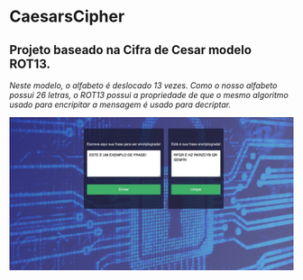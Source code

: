 # CaesarsCipher

## Projeto baseado na Cifra de Cesar modelo **ROT13**. 

_Neste modelo, o alfabeto é deslocado 13 vezes. Como o nosso alfabeto possui 26 letras,
o ROT13 possui a propriedade de que o mesmo algoritmo usado para encripitar a mensagem é usado para decriptar._


![print](CifraCesar.png)
